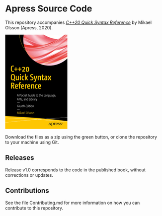 # Apress Source Code

This repository accompanies [*C++20 Quick Syntax Reference*](https://www.apress.com/9781484259948) by Mikael Olsson (Apress, 2020).

[comment]: #cover
![Cover image](9781484259948.jpg)

Download the files as a zip using the green button, or clone the repository to your machine using Git.

## Releases

Release v1.0 corresponds to the code in the published book, without corrections or updates.

## Contributions

See the file Contributing.md for more information on how you can contribute to this repository.